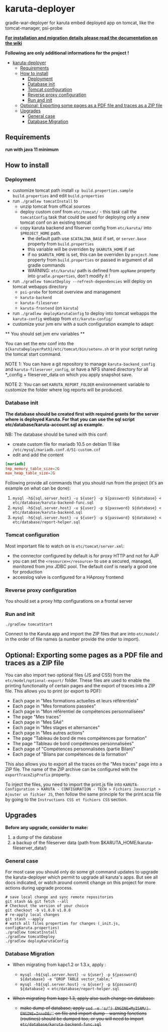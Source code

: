 # karuta-deployer

gradle-war-deployer for karuta
embed deployed app on tomcat, like the tomcat-manager, psi-probe

**[For installation and migration details please read the documentation on the wiki](https://github.com/avenirs-esr/karuta-deployer/wiki)**

**Following are only additional informations for the project !**
- [karuta-deployer](#karuta-deployer)
  - [Requirements](#requirements)
  - [How to install](#how-to-install)
    - [Deployment](#deployment)
    - [Database init](#database-init)
    - [Tomcat configuration](#tomcat-configuration)
    - [Reverse proxy configuration](#reverse-proxy-configuration)
    - [Run and init](#run-and-init)
  - [Optional: Exporting some pages as a PDF file and traces as a ZIP file](#optional-exporting-some-pages-as-a-pdf-file-and-traces-as-a-zip-file)
  - [Upgrades](#upgrades)
    - [General case](#general-case)
    - [Database Migration](#database-migration)

## Requirements

**run with java 11 minimum**

## How to install

### Deployment

- customize tomcat path install `cp build.properties.sample build.properties` and edit `build.properties`
- run `./gradlew tomcatInstall` to
  - unzip tomcat from offical sources
  - deploy custom conf from `etc/tomcat/` - this task call the `tomcatConfig` task that could be used for deploying only a new tomcat conf on an existing tomcat
  - copy karuta backend and filserver config from `etc/karuta/` into `$PROJECT_HOME` path.
    - the default path use `$CATALINA_BASE` if set, or `server.base` property from `build.properties`
    - this variable will be overriden by `$KARUTA_HOME` if set
    - if no `$KARUTA_HOME` is set, this can be overriden by `project.home` property from `build.properties` or passed in argument of all gradle commands
    - WARNING:  `etc/karuta/` path is defined from `appName` property into `gradle.properties`, don't modify it !
- run `./gradlew tomcatDeploy --refresh-dependencies` will deploy on tomcat webapps directory
  - `psi-probe` for tomcat overview and management
  - `karuta-backend`
  - `karuta-fileserver`
  - `karuta-frontend` (on `karuta`)
- run `./gradlew deployKarutaConfig` to deploy into tomcat webapps the `karuta-config` webapp from `etc/karuta-config/`
- customize your jvm env with a such configuration example to adapt:

** You should set jvm env variables **

You can set the env conf into the `${karutaDeployerPath}/etc/tomcat/bin/setenv.sh` or in your script runing the tomcat start command.

NOTE 1: You can have a git repository to manage `karuta-backend_config` and `karuta-fileserver_config`, or have a NFS shared directory for all *_config + fileserver_data on which you apply snapshot save.

NOTE 2: You can set `KARUTA_REPORT_FOLDER` environnement variable to customize the folder where log reports will be produced.

### Database init

**The database should be created first with required grants for the server where is deployed Karuta. For that you can use the sql script etc/database/karuta-account.sql as example.**

NB: The database should be tuned with this conf:

  - create custom file for mariadb 10.5 on debian 11 like `/etc/mysql/mariadb.conf.d/51-custom.cnf`
  - edit and add the content

```conf
[mariadb]
tmp_memory_table_size=2G
max_heap_table_size=2G
```

Following provide all commands that you should run from the project (it's an example on what can be done):

1. `mysql -h${sql.server.host} -u ${user} -p ${password} ${database} < etc/database/karuta-backend-func.sql`
2. `mysql -h${sql.server.host} -u ${user} -p ${password} ${database} < etc/database/karuta-backend.sql`
3. `mysql -h${sql.server.host} -u ${user} -p ${password} ${database} < etc/database/report-helper.sql`

### Tomcat configuration

Most important file to watch on is `etc/tomcat/server.xml`:
  - the connector configured by default is for proxy HTTP and not for AJP
  - you can set the `<resource></resource>` to use a secured, managed, monitored from jmx JDBC pool. The default conf is nearly a good one for production
  - accesslog valve is configured for a HAproxy frontend

### Reverse proxy configuration

You should set a proxy http configurations on a frontal server


### Run and init

`./gradlew tomcatStart`

Connect to the Karuta app and import the ZIP files that are into `etc/model/` in the order of file names (a number provide the order to import).

## Optional: Exporting some pages as a PDF file and traces as a ZIP file

You can also import two optional files (JS and CSS) from the `etc/model/optional-export/` folder. These files are used to enable the printing functionality of certain pages and the export of traces into a ZIP file.
This allows you to print (or export to PDF):

- Each page in "Mes formations actuelles et leurs référentiels"
- Each page in "Mes formations passées"
- Each page in "Mon référentiel de compétences personnalisées"
- The page "Mes traces"
- Each page in "Mes SAé"
- Each page in "Mes stages et alternances"
- Each page in "Mes autres actions"
- The page "Tableau de bord de mes compétences par formation"
- The page "Tableau de bord compétences personnalisées"
- Each page of "Compétences personnalisées (partie Bilan)"
- Each page of "Bilans par compétences de la formation"

This also allows you to export all the traces on the "Mes traces" page into a ZIP file. The name of the ZIP archive can be configured with the `exportTraceZipPrefix` property.

To inject the files, you need to import the print.js file into `KARUTA-Configuration > KARUTA - CONFIGURATION - TECH > Fichiers Javascript > Ajouter un fichier JS`, then follow the same principle for the print.scss file by going to the `Instructions CSS et fichiers CSS` section.

## Upgrades

**Before any upgrade, consider to make:**
1. a dump of the database
2. a backup of the fileserver data (path from $KARUTA_HOME/karuta-fileserver_data/)

### General case

For most case you should only do some git command updates to upgrade the karuta-deployer which permit to upgrade all karuta's apps. But see all docs indicated, or watch around commit change on this project for more actions during upgrade process.

```shell
# save local change and sync remote repositories
git stash && git fetch --all
# Checkout the version of your choice
git checkout -b v1.0.8 v1.0.8 
# re-apply local changes
git stash --apply
# watch all files properties for changes (_init.js, configKaruta.properties)
./gradlew tomcatInstall
./gradlew tomcatDeploy
./gradlew deployKarutaConfig
```

### Database Migration

- When migrating from kapc1.2 or 1.3.x, apply :
  - `mysql -h${sql.server.host} -u ${user} -p ${password} ${database} -e "DROP TABLE vector_table;"`
  - `mysql -h${sql.server.host} -u ${user} -p ${password} ${database} < etc/database/report-helper.sql`

- ~~When migrating from kapc 1.3, apply also such change on database:~~
  - ~~make dump of database, apply `sed -e 's/^) ENGINE=MyISAM/) ENGINE=InnoDB/'` on file and import dump - warning fonctions (routines) should be dumped too, or you will need to import `etc/database/karuta-backend-func.sql`~~
